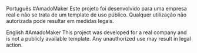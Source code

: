 Português
#AmadoMaker
Este projeto foi desenvolvido para uma empresa real e não se trata de um template de uso público. Qualquer utilização não autorizada pode resultar em medidas legais.

English
#AmadoMaker
This project was developed for a real company and is not a publicly available template. Any unauthorized use may result in legal action.